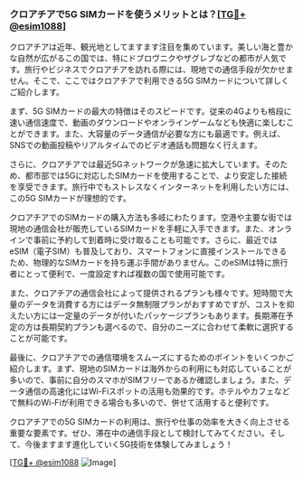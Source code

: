 ### クロアチアで5G SIMカードを使うメリットとは？[[TG💪+ @esim1088](https://t.me/s/esim1088)]

クロアチアは近年、観光地としてますます注目を集めています。美しい海と豊かな自然が広がるこの国では、特にドブロヴニクやザグレブなどの都市が人気です。旅行やビジネスでクロアチアを訪れる際には、現地での通信手段が欠かせません。そこで、ここではクロアチアで利用できる5G SIMカードについて詳しくご紹介します。

まず、5G SIMカードの最大の特徴はそのスピードです。従来の4Gよりも格段に速い通信速度で、動画のダウンロードやオンラインゲームなども快適に楽しむことができます。また、大容量のデータ通信が必要な方にも最適です。例えば、SNSでの動画投稿やリアルタイムでのビデオ通話も問題なく行えます。

さらに、クロアチアでは最近5Gネットワークが急速に拡大しています。そのため、都市部では5Gに対応したSIMカードを使用することで、より安定した接続を享受できます。旅行中でもストレスなくインターネットを利用したい方には、この5G SIMカードが理想的です。

クロアチアでのSIMカードの購入方法も多岐にわたります。空港や主要な街では現地の通信会社が販売しているSIMカードを手軽に入手できます。また、オンラインで事前に予約して到着時に受け取ることも可能です。さらに、最近ではeSIM（電子SIM）も普及しており、スマートフォンに直接インストールできるため、物理的なSIMカードを持ち運ぶ手間がありません。このeSIMは特に旅行者にとって便利で、一度設定すれば複数の国で使用可能です。

また、クロアチアの通信会社によって提供されるプランも様々です。短時間で大量のデータを消費する方にはデータ無制限プランがおすすめですが、コストを抑えたい方には一定量のデータが付いたパッケージプランもあります。長期滞在予定の方は長期契約プランも選べるので、自分のニーズに合わせて柔軟に選択することが可能です。

最後に、クロアチアでの通信環境をスムーズにするためのポイントをいくつかご紹介します。まず、現地のSIMカードは海外からの利用にも対応していることが多いので、事前に自分のスマホがSIMフリーであるか確認しましょう。また、データ通信の高速化にはWi-Fiスポットの活用も効果的です。ホテルやカフェなどで無料のWi-Fiが利用できる場合も多いので、併せて活用すると便利です。

クロアチアでの5G SIMカードの利用は、旅行や仕事の効率を大きく向上させる重要な要素です。ぜひ、滞在中の通信手段として検討してみてください。そして、今後ますます進化していく5G技術を体験してみましょう！

[[TG💪+ @esim1088](https://t.me/s/esim1088) ![Image](https://i.postimg.cc/Y0z9fWf4/image.png)]